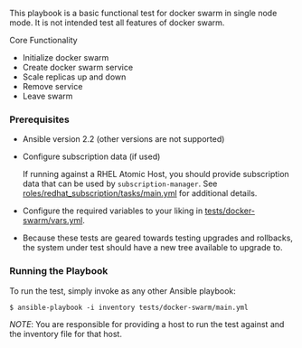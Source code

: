 This playbook is a basic functional test for docker swarm in single node mode.
It is not intended test all features of docker swarm.

Core Functionality
- Initialize docker swarm
- Create docker swarm service
- Scale replicas up and down
- Remove service
- Leave swarm

### Prerequisites
  - Ansible version 2.2 (other versions are not supported)

  - Configure subscription data (if used)

    If running against a RHEL Atomic Host, you should provide subscription
    data that can be used by `subscription-manager`.  See
    [roles/redhat_subscription/tasks/main.yml](/roles/redhat_subscription/tasks/main.yml)
    for additional details.

  - Configure the required variables to your liking in [tests/docker-swarm/vars.yml](/tests/docker-swarm/vars.yml).

  - Because these tests are geared towards testing upgrades and rollbacks,
    the system under test should have a new tree available to upgrade to.

### Running the Playbook

To run the test, simply invoke as any other Ansible playbook:

```
$ ansible-playbook -i inventory tests/docker-swarm/main.yml
```

*NOTE*: You are responsible for providing a host to run the test against and the
inventory file for that host.
